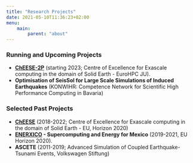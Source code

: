 ```yaml
---
title: "Research Projects"
date: 2021-05-10T11:36:23+02:00
menu:
    main:
        parent: "about"
---
```


### Running and Upcoming Projects

- **[ChEESE-2P](https://cheese-coe.eu/)** (starting 2023; Centre of Excellence for Exascale computing in the domain of Solid Earth - EuroHPC JU). 
- **Optimisation of SeisSol for Large Scale Simulations of Induced Earthquakes** (KONWIHR: Competence Network for Scientific High Performance Computing in Bavaria)

### Selected Past Projects

- **[ChEESE](https://cheese-coe.eu/)**  (2018-2022; Centre of Excellence for Exascale computing in the domain of Solid Earth - EU, Horizon 2020)
- **[ENERXICO](https://enerxico-project.eu/) - Supercomputing and Energy for Mexico**  (2019-2021, EU Horizon 2020).
- **ASCETE** (2011-2019; Advanced Simulation of Coupled Earthquake-Tsunami Events, Volkswagen Stiftung)